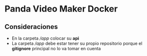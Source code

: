 # Panda Video Maker Docker

## Consideraciones
- En la carpeta */app* colocar su **api**
- La carpeta */app* debe estar tener su propio repositorio porque el **gitignore** principal no lo va tomar en cuenta

